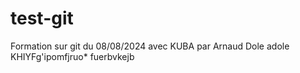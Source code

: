 # test-git
Formation sur git du 08/08/2024 avec KUBA
par Arnaud Dole adole
KHIYFg'ipomfjruo*
fuerbvkejb